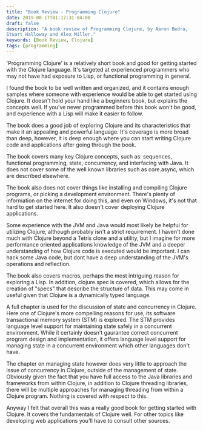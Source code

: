 ```yaml
---
title: "Book Review - Programming Clojure"
date: 2019-08-17T01:17:31-04:00
draft: false
description: "A book review of Programming Clojure, by Aaron Bedra,
Stuart Halloway and Alex Miller."
keywords: [Book Review, Clojure]
tags: [programming]
---
```


'Programming Clojure' is a relatively short book and good for getting
started with the Clojure language.  It's targeted at experienced
programmers who may not have had exposure to Lisp, or functional
programming in general.

I found the book to be well written and organized, and it contains
enough samples where someone with experience would be able to get
started using Clojure.  It doesn't hold your hand like a beginners
book, but explains the concepts well.  If you've never programmed
before this book won't be good, and experience with a Lisp will make
it easier to follow.

The book does a good job of exploring Clojure and its characteristics
that make it an appealing and powerful language.  It's coverage is
more broad than deep, however, it is deep enough where you can start
writing Clojure code and applications after going through the book.

The book covers many key Clojure concepts, such as: sequences,
functional programming, state, concurrency, and interfacing with
Java.  It does not cover some of the well known libraries such as
core.async, which are described elsewhere.

The book also does not cover things like installing and compiling
Clojure programs, or picking a development environment.  There's
plenty of information on the internet for doing this, and even on
Windows, it's not that hard to get started here.  It also doesn't
cover deploying Clojure applications.

Some experience with the JVM and Java would most likely be helpful for
utilizing Clojure, although probably isn't a strict requirement.  I
haven't done much with Clojure beyond a Tetris clone and a utility,
but I imagine for more performance oriented applications knowledge of
the JVM and a deeper understanding of how Clojure code is executed
would be important.  I can hack some Java code, but dont have a deep
understanding of the JVM's operations and reflection.

The book also covers macros, perhaps the most intriguing reason for
exploring a Lisp.  In addition, clojure.spec is covered, which allows
for the creation of "specs" that describe the structure of data.  This
may come in useful given that Clojure is a dynamically typed language.

A full chapter is used for the discussion of state and concurrency in
Clojure.  Here one of Clojure's more compelling reasons for use, its
software transactional memory system (STM) is explored.  The STM
provides language level support for maintaining state safely in a
concurrent environment.  While it certainly doesn't gaurantee correct
concurrent program design and implementation, it offers language level
support for managing state in a concurrent environment which other
languages don't have.

The chapter on managing state however does very little to approach the
issue of concurrency in Clojure, outside of the management of state.
Obviously given the fact that you have full access to the Java
libraries and frameworks from within Clojure, in addition to Clojure
threading libraries, there will be multiple approaches for managing
threading from within a Clojure program.  Nothing is covered with
respect to this.

Anyway I felt that overall this was a really good book for getting
started with Clojure.  It covers the fundamentals of Clojure well.
For other topics like developing web applications you'll have to
consult other sources.






